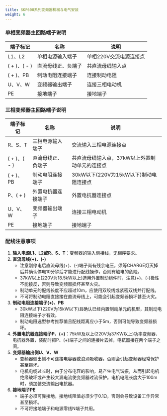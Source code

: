 ```yaml
---
title: SKF600系列变频器机械与电气安装
weight: 6
---
```




### 单相变频器主回路端子说明
|端子标记|名称|说明|
|---|---|---|
|L1、L2|单相电源输入端子|单相220V交流电源连接点|
|( + )、( - )|直流母线正、负端子|共直流母线输入点|
|( + )、PB|制动电阻连接端子|连接制动电阻|
|U、V、W|变频器输出端子|连接三相电动机|
|PE|接地端子|接地端子| 

### 三相变频器主回路端子说明
|端子标记|名称|说明|
|---|---|---|
|R、S、T|三相电源输入端子|交流输入三相电源连接点|
|( + )、( - )|直流母线正、负端子|共直流母线输入点，37kW以上外置制动单元的连接点|
|( + )、PB|制动电阻连接端子|30kW以下(220V为15kW以下)制动电阻连接点|
|P、( + )|外置电抗器连接端子|外置电抗器连接点|
|U、V、W|变频器输出端子|连接三相电动机|
|PE|接地端子|接地端子|

### 配线注意事项
1. **输入电源L1、L2或R、S、T**：变频器的输入侧接线，无相序要求。
2. **直流母线(+)、(-)**
    - 注意刚停电后直流母线(+)、(-)端子尚有残余电压，须等CHARGE灯灭掉后并确认停电10分钟后才能进行配线操作，否则有触电的危险。
    - 37kW以上(220V为18.5kW以上)选用外置制动组件时，注意(+)、(-)极性不能接反，否则导致变频器损坏甚至火灾。
    - 制动单元的配线长度不应超过10m，应使用双绞线或紧密双线并行配线。
    - 不可将制动电阻直接接在直流母线上，可能会引起变频器损坏甚至火灾。
3. **制动电阻连接端子(+)、PB**
    - 30kW以下(220V为15kW以下)且确认已经内置制动单元的机型，其制动电阻连接端子才有效。
    - 制动电阻选型参考推荐值且配线距离应小于5m，否则可能导致变频器损坏。
4. **外置电抗器连接端子P、(+)**：75kW及以上(220V为37KW以上)功率变频器、电抗器外置，装配时把P、(+)端子之间的连接片去掉，电抗器接在两个端子之间。
5. **变频器输出侧U、V、W**
    - 变频器侧出侧不可连接电容器或浪涌吸收器，否则会引起变频器经常保护甚至损坏。
    - 电机电缆过长时，由于分布电容的影响，易产生电气谐振，从而引起电机绝缘破坏或产生较大漏电流使变频器过流保护。电机电缆长度大于100m时，须加装交流输出电抗器。
6. **接地端子PE**
    - 端子必须可靠接地，接地线阻值必须少于0.1Ω，否则会导致设备工作异常甚至损坏。
    - 不可将接地端子和电源零线N端子共用。
